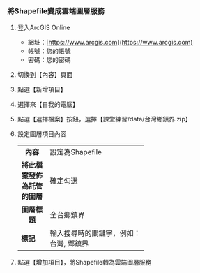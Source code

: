 ### 將Shapefile變成雲端圖層服務

1.  登入ArcGIS Online

    - 網址：[https://www.arcgis.com](https://www.arcgis.com)
    - 帳號：您的帳號
    - 密碼：您的密碼

2.  切換到【內容】頁面

3.  點選【新增項目】

4.  選擇來【自我的電腦】

5.  點選【選擇檔案】按鈕，選擇【課堂練習/data/台灣鄉鎮界.zip】

6.  設定圖層項目內容

    <table>
        <tbody>
            <tr>
                <td style="text-align: center;"><b>內容</b></td>
                <td style="text-align: justify;">設定為Shapefile</td>
            </tr>
            <tr>
                <td style="text-align: center;"><b>將此檔案發佈為託管的圖層</b></td>
                <td style="text-align: justify;">確定勾選</td>
            </tr>
            <tr>
                <td style="text-align: center;"><b>圖層標題</b></td>
                <td style="text-align: justify;">全台鄉鎮界</td>
            </tr>
            <tr>
                <td style="width:50px; text-align: justify;"><b>標記</b></td>
                <td style="text-align: justify;">輸入搜尋時的關鍵字，例如：<br/>台灣, 鄉鎮界</td>
            </tr>
        </tbody>
    </table>

1.  點選【增加項目】，將Shapefile轉為雲端圖層服務
